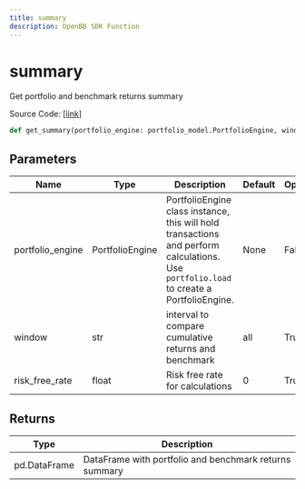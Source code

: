 ```yaml
---
title: summary
description: OpenBB SDK Function
---
```


# summary

Get portfolio and benchmark returns summary

Source Code: [[link](https://github.com/OpenBB-finance/OpenBBTerminal/tree/main/openbb_terminal/portfolio/portfolio_model.py#L2070)]

```python
def get_summary(portfolio_engine: portfolio_model.PortfolioEngine, window: str = "all", risk_free_rate: float = 0) -> DataFrame
```
## Parameters

| Name | Type | Description | Default | Optional |
| ---- | ---- | ----------- | ------- | -------- |
| portfolio_engine | PortfolioEngine | PortfolioEngine class instance, this will hold transactions and perform calculations.<br/>Use `portfolio.load` to create a PortfolioEngine. | None | False |
| window | str | interval to compare cumulative returns and benchmark | all | True |
| risk_free_rate | float | Risk free rate for calculations | 0 | True |

## Returns

| Type | Description |
| ---- | ----------- |
| pd.DataFrame | DataFrame with portfolio and benchmark returns summary |

